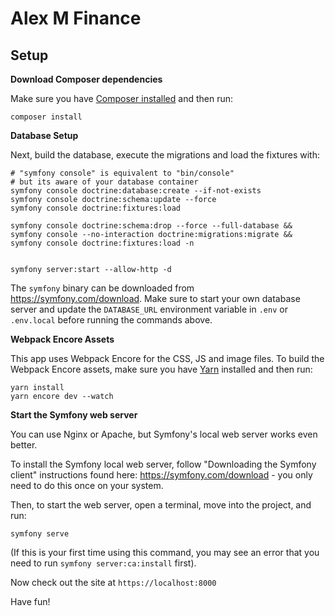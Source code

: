 # Alex M Finance

## Setup

**Download Composer dependencies**

Make sure you have [Composer installed](https://getcomposer.org/download/)
and then run:

```
composer install
```
**Database Setup**

Next, build the database, execute the migrations and load the fixtures with:

```
# "symfony console" is equivalent to "bin/console"
# but its aware of your database container
symfony console doctrine:database:create --if-not-exists
symfony console doctrine:schema:update --force
symfony console doctrine:fixtures:load 

symfony console doctrine:schema:drop --force --full-database && symfony console --no-interaction doctrine:migrations:migrate && symfony console doctrine:fixtures:load -n


symfony server:start --allow-http -d
```

The `symfony` binary can be downloaded from https://symfony.com/download.
Make sure to start your own
database server and update the `DATABASE_URL` environment variable in
`.env` or `.env.local` before running the commands above.

**Webpack Encore Assets**

This app uses Webpack Encore for the CSS, JS and image files.
To build the Webpack Encore assets, make sure you have
[Yarn](https://yarnpkg.com/lang/en/) installed and then run:

```
yarn install
yarn encore dev --watch
```

**Start the Symfony web server**

You can use Nginx or Apache, but Symfony's local web server
works even better.

To install the Symfony local web server, follow
"Downloading the Symfony client" instructions found
here: https://symfony.com/download - you only need to do this
once on your system.

Then, to start the web server, open a terminal, move into the
project, and run:

```
symfony serve
```

(If this is your first time using this command, you may see an
error that you need to run `symfony server:ca:install` first).

Now check out the site at `https://localhost:8000`

Have fun!
